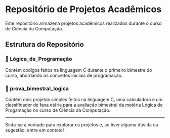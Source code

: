 # Repositório de Projetos Acadêmicos

Este repositório armazena projetos acadêmicos realizados durante o curso de Ciência da Computação.

## Estrutura do Repositório

### 📁 Lógica_de_Programação
Contém códigos feitos na linguagem C durante o primeiro bimestre do curso, abordando os conceitos iniciais de programação.

### 📁 prova_bimestral_logica
Contém dois projetos simples feitos na linguagem C, uma calculadora e um classificador de faxa etária para a avaliação bimestral da matéria Lógica de Progamação no curso de Ciência da Computação.



---

Sinta-se à vontade para explorar os projetos e, se tiver alguma dúvida ou sugestão, entre em contato!



